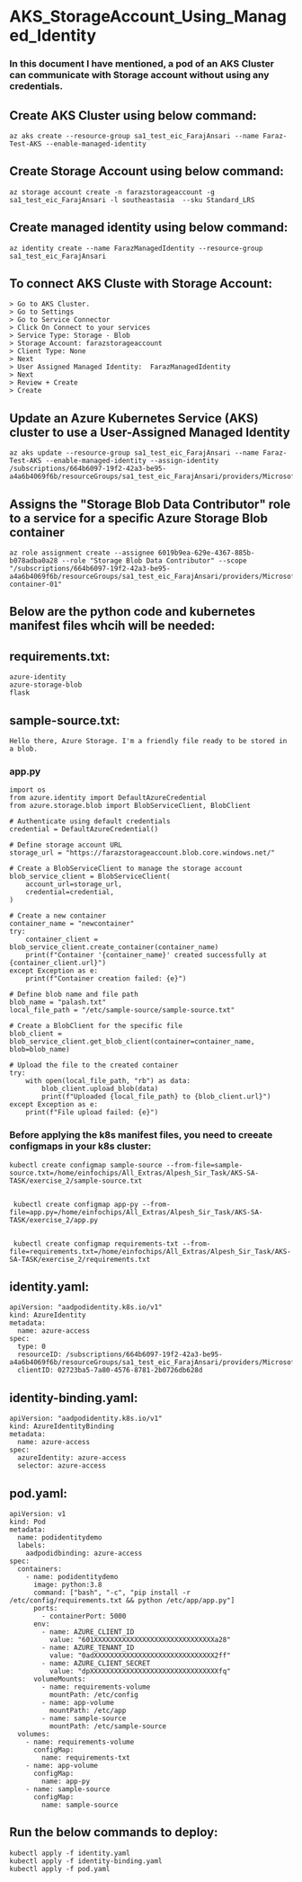 # AKS_StorageAccount_Using_Managed_Identity
### In this document I have mentioned, a pod of an AKS Cluster can communicate with Storage account without using any credentials.

## Create AKS Cluster using below command:
```
az aks create --resource-group sa1_test_eic_FarajAnsari --name Faraz-Test-AKS --enable-managed-identity
```

## Create Storage Account using below command:
```
az storage account create -n farazstorageaccount -g sa1_test_eic_FarajAnsari -l southeastasia  --sku Standard_LRS
```

## Create managed identity using below command:
```
az identity create --name FarazManagedIdentity --resource-group sa1_test_eic_FarajAnsari
```

## To connect AKS Cluste  with Storage Account:
 ```
> Go to AKS Cluster.
> Go to Settings
> Go to Service Connector
> Click On Connect to your services
> Service Type: Storage - Blob
> Storage Account: farazstorageaccount
> Client Type: None
> Next
> User Assigned Managed Identity:  FarazManagedIdentity
> Next
> Review + Create
> Create
```

## Update an Azure Kubernetes Service (AKS) cluster to use a User-Assigned Managed Identity
```
az aks update --resource-group sa1_test_eic_FarajAnsari --name Faraz-Test-AKS --enable-managed-identity --assign-identity /subscriptions/664b6097-19f2-42a3-be95-a4a6b4069f6b/resourceGroups/sa1_test_eic_FarajAnsari/providers/Microsoft.ManagedIdentity/userAssignedIdentities/FarazManagedIdentity
```

## Assigns the "Storage Blob Data Contributor" role to a service for a specific Azure Storage Blob container
```
az role assignment create --assignee 6019b9ea-629e-4367-885b-b078adba0a28 --role "Storage Blob Data Contributor" --scope "/subscriptions/664b6097-19f2-42a3-be95-a4a6b4069f6b/resourceGroups/sa1_test_eic_FarajAnsari/providers/Microsoft.Storage/storageAccounts/farazstorageaccount/blobServices/default/containers/blob-container-01"
```

## Below are the python code and kubernetes manifest files whcih will be needed:

## requirements.txt:
```
azure-identity
azure-storage-blob
flask
```

## sample-source.txt:
```
Hello there, Azure Storage. I'm a friendly file ready to be stored in a blob.
```

### app.py
```
import os
from azure.identity import DefaultAzureCredential
from azure.storage.blob import BlobServiceClient, BlobClient

# Authenticate using default credentials
credential = DefaultAzureCredential()

# Define storage account URL
storage_url = "https://farazstorageaccount.blob.core.windows.net/"

# Create a BlobServiceClient to manage the storage account
blob_service_client = BlobServiceClient(
    account_url=storage_url,
    credential=credential,
)

# Create a new container
container_name = "newcontainer"
try:
    container_client = blob_service_client.create_container(container_name)
    print(f"Container '{container_name}' created successfully at {container_client.url}")
except Exception as e:
    print(f"Container creation failed: {e}")

# Define blob name and file path
blob_name = "palash.txt"
local_file_path = "/etc/sample-source/sample-source.txt"

# Create a BlobClient for the specific file
blob_client = blob_service_client.get_blob_client(container=container_name, blob=blob_name)

# Upload the file to the created container
try:
    with open(local_file_path, "rb") as data:
        blob_client.upload_blob(data)
        print(f"Uploaded {local_file_path} to {blob_client.url}")
except Exception as e:
    print(f"File upload failed: {e}")

```

### Before applying the k8s manifest files, you need to creeate configmaps in your k8s cluster:

```
kubectl create configmap sample-source --from-file=sample-source.txt=/home/einfochips/All_Extras/Alpesh_Sir_Task/AKS-SA-TASK/exercise_2/sample-source.txt
 

 kubectl create configmap app-py --from-file=app.py=/home/einfochips/All_Extras/Alpesh_Sir_Task/AKS-SA-TASK/exercise_2/app.py
 

 kubectl create configmap requirements-txt --from-file=requirements.txt=/home/einfochips/All_Extras/Alpesh_Sir_Task/AKS-SA-TASK/exercise_2/requirements.txt
```

## identity.yaml:
```
apiVersion: "aadpodidentity.k8s.io/v1"
kind: AzureIdentity
metadata:
  name: azure-access
spec:
  type: 0
  resourceID: /subscriptions/664b6097-19f2-42a3-be95-a4a6b4069f6b/resourceGroups/sa1_test_eic_FarajAnsari/providers/Microsoft.ManagedIdentity/userAssignedIdentities/FarazManagedIdentity
  clientID: 02723ba5-7a80-4576-8781-2b0726db628d
```

## identity-binding.yaml:
```
apiVersion: "aadpodidentity.k8s.io/v1"
kind: AzureIdentityBinding
metadata:
  name: azure-access
spec:
  azureIdentity: azure-access
  selector: azure-access
```

## pod.yaml:
```
apiVersion: v1
kind: Pod
metadata:
  name: podidentitydemo
  labels:
    aadpodidbinding: azure-access
spec:
  containers:
    - name: podidentitydemo
      image: python:3.8
      command: ["bash", "-c", "pip install -r /etc/config/requirements.txt && python /etc/app/app.py"]
      ports:
        - containerPort: 5000
      env:
        - name: AZURE_CLIENT_ID
          value: "601XXXXXXXXXXXXXXXXXXXXXXXXXXXXXXa28"
        - name: AZURE_TENANT_ID
          value: "0adXXXXXXXXXXXXXXXXXXXXXXXXXXXXXX2ff"
        - name: AZURE_CLIENT_SECRET
          value: "dpXXXXXXXXXXXXXXXXXXXXXXXXXXXXXXXXfq"
      volumeMounts:
        - name: requirements-volume
          mountPath: /etc/config  
        - name: app-volume
          mountPath: /etc/app
        - name: sample-source 
          mountPath: /etc/sample-source  
  volumes:
    - name: requirements-volume
      configMap:
        name: requirements-txt
    - name: app-volume
      configMap:
        name: app-py
    - name: sample-source
      configMap:
        name: sample-source
```    

## Run the below commands to deploy:
```
kubectl apply -f identity.yaml
kubectl apply -f identity-binding.yaml
kubectl apply -f pod.yaml 
```